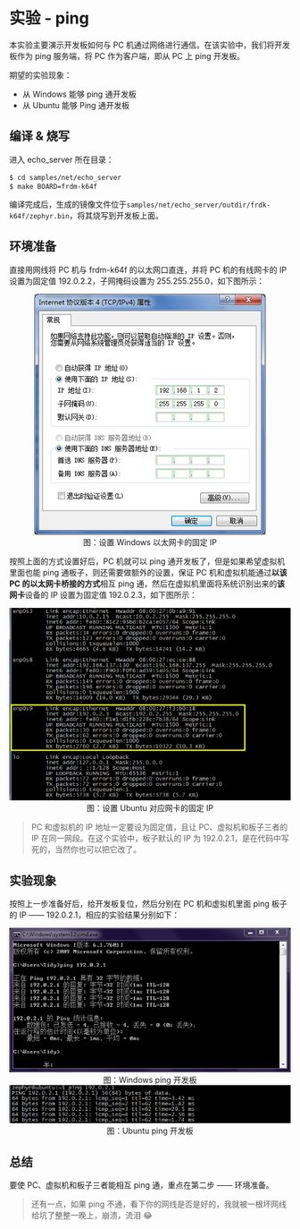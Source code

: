 # 实验 - ping

本实验主要演示开发板如何与 PC 机通过网络进行通信。在该实验中，我们将开发板作为 ping 服务端，将 PC 作为客户端，即从 PC 上 ping 开发板。

期望的实验现象：
- 从 Windows 能够 ping 通开发板
- 从 Ubuntu  能够 Ping 通开发板

## 编译 & 烧写

进入 echo_server 所在目录：
```
$ cd samples/net/echo_server 
$ make BOARD=frdm-k64f
```
编译完成后，生成的镜像文件位于`samples/net/echo_server/outdir/frdk-k64f/zephyr.bin`，将其烧写到开发板上面。

## 环境准备

直接用网线将 PC 机与 frdm-k64f 的以太网口直连，并将 PC 机的有线网卡的 IP 设置为固定值 192.0.2.2，子网掩码设置为 255.255.255.0，如下图所示：

<center><img src="./ping-1.png" /></center>

<center>图：设置 Windows 以太网卡的固定 IP</center>


按照上面的方式设置好后，PC 机就可以 ping 通开发板了，但是如果希望虚拟机里面也能 ping 通板子，则还需要做额外的设置，保证 PC 机和虚拟机能通过**以该 PC 的以太网卡桥接的方式**相互 ping 通，然后在虚拟机里面将系统识别出来的**该网卡**设备的 IP 设置为固定值 192.0.2.3，如下图所示：

<center><img src="./ping-2.png" /></center>

<center>图：设置 Ubuntu 对应网卡的固定 IP</center>

> PC 和虚拟机的 IP 地址一定要设为固定值，且让 PC、虚拟机和板子三者的 IP 在同一网段。在这个实验中，板子默认的 IP 为 192.0.2.1，是在代码中写死的，当然你也可以把它改了。

## 实验现象

按照上一步准备好后，给开发板复位，然后分别在 PC 机和虚拟机里面 ping 板子的 IP —— 192.0.2.1，相应的实验结果分别如下：

<center><img src="./ping-3.png" /></center>

<center>图：Windows ping 开发板</center>

<center><img src="./ping-4.png" /></center>

<center>图：Ubuntu ping 开发板</center>

## 总结

要使 PC、虚拟机和板子三者能相互 ping 通，重点在第二步 —— 环境准备。

> 还有一点，如果 ping 不通，看下你的网线是否是好的，我就被一根坏网线给坑了整整一晚上，崩溃，流泪 :joy: